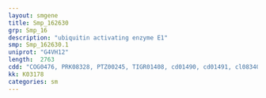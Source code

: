 ```yaml
---
layout: smgene
title: Smp_162630
grp: Smp_16
description: "ubiquitin activating enzyme E1"
smp: Smp_162630.1
uniprot: "G4VH12"
length:  2763
cdd: "COG0476, PRK08328, PTZ00245, TIGR01408, cd01490, cd01491, cl08340, cl17173, cl22428, pfam00899, pfam02134"
kk: K03178
categories: sm
---
```

